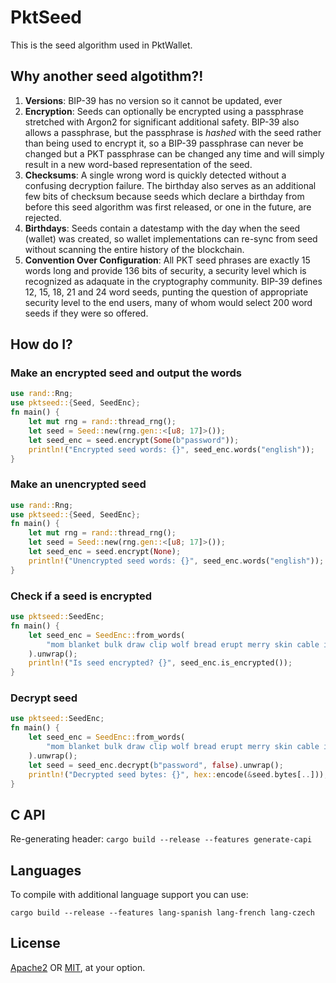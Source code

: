 # PktSeed
This is the seed algorithm used in PktWallet.

## Why another seed algotithm?!
1. **Versions**: BIP-39 has no version so it cannot be updated, ever
2. **Encryption**: Seeds can optionally be encrypted using a passphrase stretched with Argon2 for
significant additional safety. BIP-39 also allows a passphrase, but the passphrase is *hashed* with the
seed rather than being used to encrypt it, so a BIP-39 passphrase can never be changed but a PKT passphrase
can be changed any time and will simply result in a new word-based representation of the seed.
3. **Checksums**: A single wrong word is quickly detected without a confusing decryption failure.
The birthday also serves as an additional few bits of checksum because seeds which declare a birthday
from before this seed algorithm was first released, or one in the future, are rejected.
3. **Birthdays**: Seeds contain a datestamp with the day when the seed (wallet) was created,
so wallet implementations can re-sync from seed without scanning the entire history of the blockchain.
4. **Convention Over Configuration**: All PKT seed phrases are exactly 15 words long and provide 136 bits
of security, a security level which is recognized as adaquate in the cryptography community.
BIP-39 defines 12, 15, 18, 21 and 24 word seeds, punting the question of appropriate security level
to the end users, many of whom would select 200 word seeds if they were so offered.

## How do I?

### Make an encrypted seed and output the words

```rust
use rand::Rng;
use pktseed::{Seed, SeedEnc};
fn main() {
    let mut rng = rand::thread_rng();
    let seed = Seed::new(rng.gen::<[u8; 17]>());
    let seed_enc = seed.encrypt(Some(b"password"));
    println!("Encrypted seed words: {}", seed_enc.words("english"));
}
```

### Make an unencrypted seed

```rust
use rand::Rng;
use pktseed::{Seed, SeedEnc};
fn main() {
    let mut rng = rand::thread_rng();
    let seed = Seed::new(rng.gen::<[u8; 17]>());
    let seed_enc = seed.encrypt(None);
    println!("Unencrypted seed words: {}", seed_enc.words("english"));
}
```

### Check if a seed is encrypted

```rust
use pktseed::SeedEnc;
fn main() {
    let seed_enc = SeedEnc::from_words(
        "mom blanket bulk draw clip wolf bread erupt merry skin cable infant word exchange animal",
    ).unwrap();
    println!("Is seed encrypted? {}", seed_enc.is_encrypted());
}
```

### Decrypt seed

```rust
use pktseed::SeedEnc;
fn main() {
    let seed_enc = SeedEnc::from_words(
        "mom blanket bulk draw clip wolf bread erupt merry skin cable infant word exchange animal",
    ).unwrap();
    let seed = seed_enc.decrypt(b"password", false).unwrap();
    println!("Decrypted seed bytes: {}", hex::encode(&seed.bytes[..]));
}
```

## C API
Re-generating header:  `cargo build --release --features generate-capi`

## Languages
To compile with additional language support you can use:

```
cargo build --release --features lang-spanish lang-french lang-czech
```

## License

[Apache2](https://spdx.org/licenses/Apache-2.0.html) OR
[MIT](https://spdx.org/licenses/MIT.html), at your option.